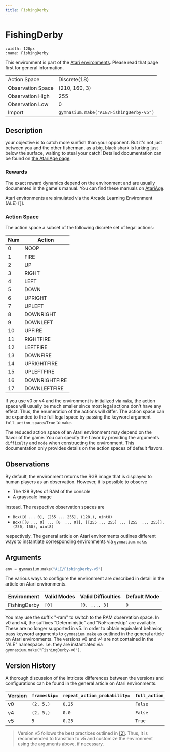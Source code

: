 ```yaml
---
title: FishingDerby
---
```


# FishingDerby

```{figure} ../../_static/videos/atari/fishing_derby.gif
:width: 120px
:name: FishingDerby
```

This environment is part of the <a href='..'>Atari environments</a>. Please read that page first for general information.

|                   |                                         |
|-------------------|-----------------------------------------|
| Action Space      | Discrete(18)                            |
| Observation Space | (210, 160, 3)                           |
| Observation High  | 255                                     |
| Observation Low   | 0                                       |
| Import            | `gymnasium.make("ALE/FishingDerby-v5")` |

## Description

your objective is to catch more sunfish than your opponent. But it's not just between you and the other fisherman, as a big, black shark is lurking just below the surface, waiting to steal your catch! Detailed documentation can be found on [the AtariAge page](https://atariage.com/manual_html_page.php?SoftwareLabelID=182).

### Rewards

The exact reward dynamics depend on the environment and are usually documented in the game's manual. You can
find these manuals on [AtariAge](https://atariage.com/manual_html_page.php?SoftwareLabelID=182).

Atari environments are simulated via the Arcade Learning Environment (ALE) [[1]](#1).

### Action Space

The action space a subset of the following discrete set of legal actions:

| Num | Action        |
|-----|---------------|
| 0   | NOOP          |
| 1   | FIRE          |
| 2   | UP            |
| 3   | RIGHT         |
| 4   | LEFT          |
| 5   | DOWN          |
| 6   | UPRIGHT       |
| 7   | UPLEFT        |
| 8   | DOWNRIGHT     |
| 9   | DOWNLEFT      |
| 10  | UPFIRE        |
| 11  | RIGHTFIRE     |
| 12  | LEFTFIRE      |
| 13  | DOWNFIRE      |
| 14  | UPRIGHTFIRE   |
| 15  | UPLEFTFIRE    |
| 16  | DOWNRIGHTFIRE |
| 17  | DOWNLEFTFIRE  |

If you use v0 or v4 and the environment is initialized via `make`, the action space will usually be much smaller since most legal actions don't have
any effect. Thus, the enumeration of the actions will differ. The action space can be expanded to the full
legal space by passing the keyword argument `full_action_space=True` to `make`.

The reduced action space of an Atari environment may depend on the flavor of the game. You can specify the flavor by providing
the arguments `difficulty` and `mode` when constructing the environment. This documentation only provides details on the
action spaces of default flavors.

## Observations

By default, the environment returns the RGB image that is displayed to human players as an observation. However, it is
possible to observe

- The 128 Bytes of RAM of the console
- A grayscale image

instead. The respective observation spaces are

- `Box([0 ... 0], [255 ... 255], (128,), uint8)`
- `Box([[0 ... 0]
 ...
 [0  ... 0]], [[255 ... 255]
 ...
 [255  ... 255]], (250, 160), uint8)
`

respectively. The general article on Atari environments outlines different ways to instantiate corresponding environments
via `gymnasium.make`.

## Arguments

```python
env = gymnasium.make("ALE/FishingDerby-v5")
```

The various ways to configure the environment are described in detail in the article on Atari environments.

| Environment  | Valid Modes | Valid Difficulties | Default Mode |
|--------------|-------------|--------------------|--------------|
| FishingDerby | `[0]`       | `[0, ..., 3]`      | `0`          |

You may use the suffix "-ram" to switch to the RAM observation space. In v0 and v4, the suffixes "Deterministic" and "NoFrameskip"
are available. These are no longer supported in v5. In order to obtain equivalent behavior, pass keyword arguments to `gymnasium.make` as outlined in
the general article on Atari environments.
The versions v0 and v4 are not contained in the "ALE" namespace. I.e. they are instantiated via `gymnasium.make("FishingDerby-v0")`.

## Version History

A thorough discussion of the intricate differences between the versions and configurations can be found in the
general article on Atari environments.

| Version | `frameskip=` | `repeat_action_probability=` | `full_action_space=` |
|---------|--------------|------------------------------|----------------------|
| v0      | `(2, 5,)`    | `0.25`                       | `False`              |
| v4      | `(2, 5,)`    | `0.0`                        | `False`              |
| v5      | `5`          | `0.25`                       | `True`               |

> Version v5 follows the best practices outlined in [[2]](#2). Thus, it is recommended to transition to v5 and
> customize the environment using the arguments above, if necessary.
